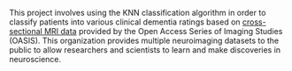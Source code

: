 This project involves using the KNN classification algorithm in order to classify patients into various clinical dementia ratings based on [cross-sectional MRI data]([url](https://www.kaggle.com/datasets/jboysen/mri-and-alzheimers)) provided by the Open Access Series of Imaging Studies (OASIS). This organization provides multiple neuroimaging datasets to the public to allow researchers and scientists to learn and make discoveries in neuroscience. 
